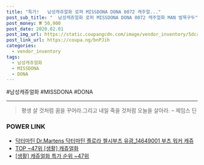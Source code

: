 ```yaml
--- 
title: "특가!   남성캐쥬얼화 로퍼 MISSDONA DONA 0072 캐주얼..." 
post_sub_title: "  남성캐쥬얼화 로퍼 MISSDONA DONA 0072 캐주얼화 MAN 발목구두" 
post_money: ₩ 50,900 
post_date: 2020.02.01 
post_img_url: https://static.coupangcdn.com/image/vendor_inventory/5dca/67237a25427a60aab22986a4a4f5dd6286ce3189615c8e8697062ac0b1cc.jpg 
post_link_url: https://coupa.ng/bnPJih 
categories: 
  - vendor_inventory 
tags: 
  - 남성캐쥬얼화 
  - MISSDONA 
  - DONA 
--- 
```

  #남성캐쥬얼화 #MISSDONA #DONA 
<hr> 

> 평생 살 것처럼 꿈을 꾸어라.그리고 내일 죽을 것처럼 오늘을 살아라. – 제임스 딘 


### POWER LINK

* <a href="https://blog.naver.com/fasyy4321/221784881468" target="_blank">닥터마틴 Dr.Martens 닥터마틴 플로라 첼시부츠 유광_14649001 부츠 워커 캐쥬</a>
* <a href="https://blog.naver.com/an0733/221792337639" target="_blank"> TOP ~47위 [생활] 캐쥬얼화</a>
* <a href="https://blog.naver.com/sakai111/221792337654" target="_blank"> [생활] 캐쥬얼화 특가 순위 ~47위</a>
